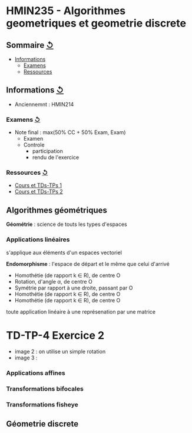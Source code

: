 # HMIN235 - Algorithmes geometriques et geometrie discrete

## Sommaire [↺](#sommaire-)

- [Informations](#informations-)
  - [Examens](#examens-)
  - [Ressources](#ressources-)

## Informations [↺](#sommaire-)

- Anciennemnt : HMIN214

### Examens [↺](#sommaire-)

- Note final : max(50% CC + 50% Exam, Exam)
	- Examen
	- Controle
		- participation
		- rendu de l'exercice

### Ressources [↺](#sommaire-)

- [Cours et TDs-TPs 1](http://www.lirmm.fr/~mountaz/Ens/AlgoGeo/)
- [Cours et TDs-TPs 2](https://www.lirmm.fr/~bessy/AlgoGeo/accueil.html)

## Algorithmes géométriques

**Géométrie** : science de touts les types d'espaces

### Applications linéaires

s'applique aux éléments d'un espaces vectoriel

**Endomorphisme** : l'espace de départ et le même que celui d'arrivé

- Homothétie (de rapport k ∈ R), de centre O
- Rotation, d'angle α, de centre O
- Symétrie par rapport à une droite, passant par O
- Homothétie (de rapport k ∈ R), de centre O
- Homothétie (de rapport k ∈ R), de centre O

toute application linéaire à une représenation par une matrice

# TD-TP-4 Exercice 2

- image 2 : on utilise un simple rotation
- image 3 :

### Applications affines

### Transformations bifocales

### Transformations fisheye


## Géometrie discrete